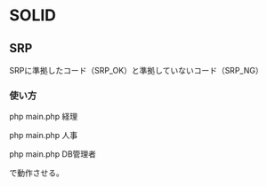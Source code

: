# SOLID

## SRP
SRPに準拠したコード（SRP_OK）と準拠していないコード（SRP_NG）

### 使い方

php main.php 経理

php main.php 人事

php main.php DB管理者

で動作させる。


